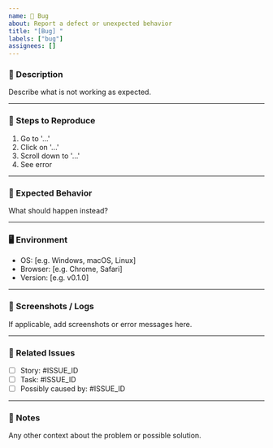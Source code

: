 ```yaml
---
name: 🐛 Bug
about: Report a defect or unexpected behavior
title: "[Bug] "
labels: ["bug"]
assignees: []
---
```


### 🐛 Description

Describe what is not working as expected.

---

### 🧪 Steps to Reproduce

1. Go to '...'
2. Click on '...'
3. Scroll down to '...'
4. See error

---

### 🤔 Expected Behavior

What should happen instead?

---

### 🖥️ Environment

- OS: [e.g. Windows, macOS, Linux]
- Browser: [e.g. Chrome, Safari]
- Version: [e.g. v0.1.0]

---

### 📸 Screenshots / Logs

If applicable, add screenshots or error messages here.

---

### 🔗 Related Issues

- [ ] Story: #ISSUE_ID
- [ ] Task: #ISSUE_ID
- [ ] Possibly caused by: #ISSUE_ID

---

### 📝 Notes

Any other context about the problem or possible solution.
